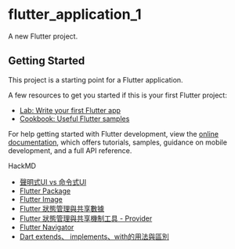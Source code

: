 # flutter_application_1

A new Flutter project.

## Getting Started

This project is a starting point for a Flutter application.

A few resources to get you started if this is your first Flutter project:

- [Lab: Write your first Flutter app](https://docs.flutter.dev/get-started/codelab)
- [Cookbook: Useful Flutter samples](https://docs.flutter.dev/cookbook)

For help getting started with Flutter development, view the
[online documentation](https://docs.flutter.dev/), which offers tutorials,
samples, guidance on mobile development, and a full API reference.


HackMD

- [聲明式UI vs 命令式UI](https://hackmd.io/xXVP4HXDQtmphgfvHl6qTg?view)
- [Flutter Package](https://hackmd.io/BjwHHIFlQj2Mi_BR8IrRZA?view)
- [Flutter Image](https://hackmd.io/mE2yJC68Qo61WYDDt06FRQ?view)
- [Flutter 狀態管理與共享數據](https://hackmd.io/xKYGrc_8Tbm-ncdbz7qqaw?view)
- [Flutter 狀態管理與共享機制工具 - Provider](https://hackmd.io/wMHf6UemTh-brgacNUf9Zg?view)
- [Flutter Navigator](https://hackmd.io/B0KIOVUcQca4-4kMEgVBsQ?view)
- [Dart extends、 implements、with的用法與區別](https://hackmd.io/RjJ6Wk6RS5a1qjF6bCeaCA?view)
